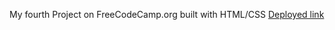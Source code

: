 My fourth Project on FreeCodeCamp.org built with HTML/CSS
[Deployed link](https://kanyshaiosmonova.github.io/FreeCodeCamp-Finished-Projects/Responsive-Web-Design-Beta-Course/Registration-Form/index.html)